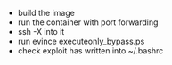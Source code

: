 - build the image
- run the container with port forwarding
- ssh -X into it
- run evince executeonly_bypass.ps
- check exploit has written into ~/.bashrc

